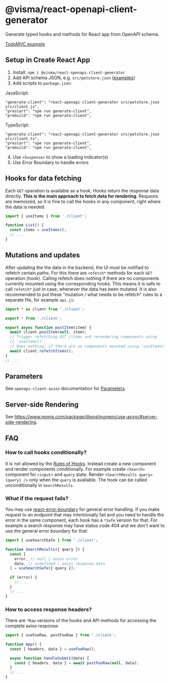 # @visma/react-openapi-client-generator

Generate typed hooks and methods for React app from OpenAPI schema.

[TodoMVC example](https://visma-as.github.io/visma/react-openapi-client-generator/examples/todoapp/)

## Setup in Create React App

1. Install: `npm i @visma/react-openapi-client-generator`
2. Add API schema JSON, e.g. `src/petstore.json` ([examples](https://github.com/OAI/OpenAPI-Specification/blob/main/examples))
3. Add scripts to `package.json`:

JavaScript:

```
"generate-client": "react-openapi-client-generator src/petstore.json src/client.js",
"prestart": "npm run generate-client",
"prebuild": "npm run generate-client",
```

TypeScript:

```
"generate-client": "react-openapi-client-generator src/petstore.json src/client.ts",
"prestart": "npm run generate-client",
"prebuild": "npm run generate-client",
```

4. Use `<Suspense>` to show a loading indicator(s)
5. Use Error Boundary to handle errors

## Hooks for data fetching

Each `GET` operation is available as a hook. Hooks return the response data directly. **This is the main approach to fetch data for rendering**. Requests are memoized, so it is fine to call the hooks in any component, right where the data is needed.

```js
import { useItems } from './client';

function List() {
  const items = useItems();
  // ...
}
```

## Mutations and updates

After updating the the data in the backend, the UI must be notified to refetch certain paths. For this there are `refetch*` methods for each `GET` operation (hook). Calling refetch does nothing if there are no components currently mounted using the corresponding hooks. This means it is safe to call `refetch*` just in case, whenever the data has been mutated. It is also recommended to put these "mutation / what needs to be refetch" rules to a separate file, for example `api.js`:

```js
import * as client from './client';

export * from './client';

export async function postItem(item) {
  await client.postItem(null, item);
  // Trigger refetching GET /items and rerendering components using
  // `useItems()`.
  // Does nothing, if there are no components mounted using `useItems()`.
  await client.refetchItems();
}
// ...
```

## Parameters

See `openapi-client-axios` documentation for [Parameters](https://www.npmjs.com/package/openapi-client-axios#parameters).

## Server-side Rendering

See https://www.npmjs.com/package/@postinumero/use-async#server-side-rendering.

## FAQ

### How to call hooks conditionally?

It is not allowed by the [Rules of Hooks](https://reactjs.org/docs/hooks-rules.html#only-call-hooks-at-the-top-level). Instead create a new component and render components conditionally. For example create `<Search>` component for `<input>` and `query` state. Render `<SearchResults query={query} />` only when the `query` is available. The hook can be called unconditionally in `SearchResults`.

### What if the request fails?

You may use [react-error-boundary](https://github.com/bvaughn/react-error-boundary) for general error handling. If you make request to an endpoint that may intentionally fail and you need to handle the error in the same component, each hook has a `*Safe` version for that. For example a search response may have status code 404 and we don't want to use the general error boundary for that:

```js
import { useSearchSafe } from './client';

function SearchResults({ query }) {
  const [
    error, // null | axios error
    data, // undefined | axios response.data
  ] = useSearchSafe({ query });

  if (error) {
    // ...
  }
  // ...
}
```

### How to access response headers?

There are `*Raw` versions of the hooks and API methods for accessing the complete axios response:

```js
import { useFooRaw, postFooRaw } from './client';

function App() {
  const { headers, data } = useFooRaw();

  async function handleSubmit(data) {
    const { headers, data } = await postFooRaw(null, data);
  }
  // ...
}
```
